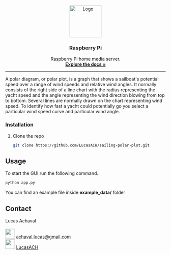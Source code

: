 <!-- START doctoc generated TOC please keep comment here to allow auto update -->
<!-- DON'T EDIT THIS SECTION, INSTEAD RE-RUN doctoc TO UPDATE -->

<br />
<p align="center">
  <a href="https://github.com/LucasACH">
    <img src="https://avatars3.githubusercontent.com/u/73149577?s=460&u=1baa1defb9904624d7aad76ec37dc76d2b230c0a&v=4" alt="Logo" width="100" height="100">
  </a>

  <h3 align="center">Raspberry Pi</h3>

  <p align="center">
    Raspberry Pi home media server.
    <br />
    <a href="https://github.com/LucasACH/raspberry-pi"><strong>Explore the docs »</strong></a>
  </p>
</p>

---------------------------------------------------------------------------------------------------------------------------------------------------------------------------------

A polar diagram, or polar plot, is a graph that shows a sailboat's potential speed over a range of wind speeds and relative wind angles. It normally consists of the right side of a line chart with the radius representing the yacht speed and the angle representing the wind direction blowing from top to bottom. Several lines are normally drawn on the chart representing wind speed. To identify how fast a yacht could potentially go you select a particular wind speed curve and particular wind angle.

### Installation

1. Clone the repo
   ```sh
   git clone https://github.com/LucasACH/sailing-polar-plot.git
   ```


<!-- USAGE EXAMPLES -->
## Usage

To start the GUI run the following command.
  ```sh
  python app.py
  ```

You can find an example file inside **example_data/** folder

<!-- CONTACT -->
## Contact

Lucas Achaval <br />
<br />
<img src="https://logos-marcas.com/wp-content/uploads/2020/11/Gmail-Logo.png" width="30"> achaval.lucas@gmail.com
<br />
<img src="https://upload.wikimedia.org/wikipedia/commons/thumb/e/ef/Stack_Overflow_icon.svg/768px-Stack_Overflow_icon.svg.png" width="30"> [LucasACH](https://stackoverflow.com/users/14665518/lucasach)